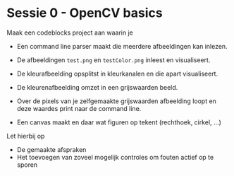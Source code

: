 # Sessie 0 - OpenCV basics

Maak een codeblocks project aan waarin je
* Een command line parser maakt die meerdere afbeeldingen kan inlezen.
* De afbeeldingen `test.png` en `testColor.png` inleest en visualiseert.
* De kleurafbeelding opsplitst in kleurkanalen en die apart visualiseert.
* De kleurenafbeelding omzet in een grijswaarden beeld.
* Over de pixels van je zelfgemaakte grijswaarden afbeelding loopt en deze waardes print naar de command line.


* Een canvas maakt en daar wat figuren op tekent (rechthoek, cirkel, ...)

Let hierbij op 
* De gemaakte afspraken
* Het toevoegen van zoveel mogelijk controles om fouten actief op te sporen



